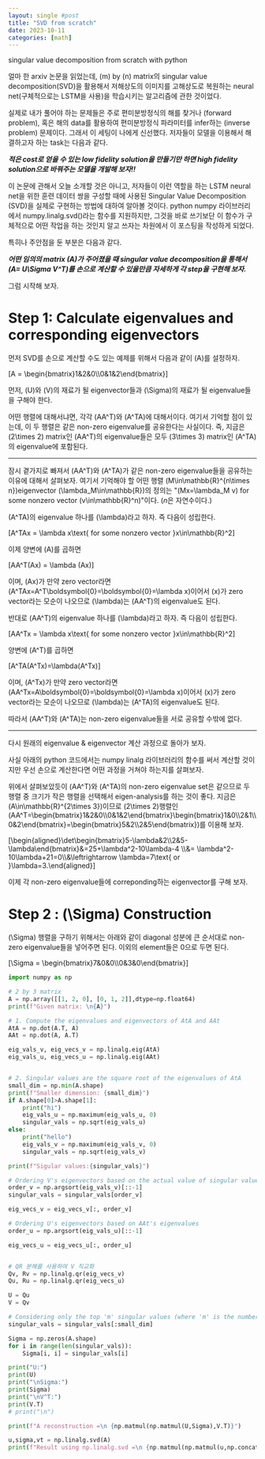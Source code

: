 ```yaml
---
layout: single #post
title: "SVD from scratch"
date: 2023-10-11
categories: [math]
---
```


singular value decomposition from scratch with python

얼마 한 arxiv 논문을 읽었는데, \(m\) by \(n\) matrix의 singular value decomposition$($SVD$)$을 활용해서 
저해상도의 이미지를 고해상도로 복원하는 neural net$($구체적으로는 LSTM을 사용$)$을 학습시키는 알고리즘에 관한 것이었다.

실제로 내가 풀어야 하는 문제들은 주로 편미분방정식의 해를 찾거나 $($forward problem$)$, 혹은 해의 data를 활용하여 편미분방정식 파라미터를 infer하는 $($inverse problem$)$ 문제이다.
그래서 이 세팅이 나에게 신선했다. 저자들이 모델을 이용해서 해결하고자 하는 task는 다음과 같다. 

***적은 cost로 얻을 수 있는 low fidelity solution을 만들기만 하면 high fidelity solution으로 바꿔주는 모델을 개발해 보자!!***

이 논문에 관해서 오늘 소개할 것은 아니고, 저자들이 이런 역할을 하는 LSTM neural net을 위한 훈련 데이터 쌍을 구성할 때에 사용된 Singular Value Decomposition $($SVD$)$을 실제로 구현하는 방법에 대하여 알아볼 것이다. python numpy 라이브러리에서 numpy.linalg.svd()라는 함수를 지원하지만, 그것을 바로 쓰기보단 이 함수가 구체적으로 어떤 작업을 하는 것인지 알고 쓰자는 차원에서 이 포스팅을 작성하게 되었다.

특히나 주안점을 둔 부분은 다음과 같다. 

***어떤 임의의 matrix \(A\)가 주어졌을 때 singular value decomposition을 통해서 \(A= U\Sigma V^T\)를 손으로 계산할 수 있을만큼 자세하게 각 step을 구현해 보자.***

그럼 시작해 보자.

# Step 1: Calculate eigenvalues and corresponding eigenvectors
먼저 SVD를 손으로 계산할 수도 있는 예제를 위해서 다음과 같이 \(A\)를 설정하자.

\[A = \begin{bmatrix}1&2&0\\\\0&1&2\end{bmatrix}\]

먼저, \(U\)와 \(V\)의 재료가 될 eigenvector들과 \(\Sigma\)의 재료가 될 eigenvalue들을 구해야 한다. 

어떤 행렬에 대해서냐면, 각각 \(AA^T\)와 \(A^TA\)에 대해서이다. 여기서 기억할 점이 있는데, 이 두 행렬은 같은 non-zero eigenvalue를 공유한다는 사실이다. 즉, 지금은 \(2\times 2\) matrix인 \(AA^T\)의 eigenvalue들은 모두 \(3\times 3\) matrix인 \(A^TA\)의 eigenvalue에 포함된다.


---

잠시 곁가지로 빠져서 \(AA^T\)와 \(A^TA\)가 같은 non-zero eigenvalue들을 공유하는 이유에 대해서 살펴보자. 여기서 기억해야 할 어떤 행렬 \(M\in\mathbb{R}^{n\times n}\)eigenvector \(\lambda_M\in\mathbb{R}\)의 정의는 "\(Mx=\lambda_M v\) for some nonzero vector \(v\in\mathbb{R}^n\)"이다. $(n$은 자연수이다.$)$

\(A^TA\)의 eigenvalue 하나를 \(\lambda\)라고 하자. 즉 다음이 성립한다.

\[A^TAx = \lambda x\text{ for some nonzero vector }x\in\mathbb{R}^2\]

이제 양변에 \(A\)를 곱하면

\[AA^T(Ax) = \lambda (Ax)\]

이며, \(Ax\)가 만약 zero vector라면 \(A^TAx=A^T\boldsymbol{0}=\boldsymbol{0}=\lambda x\)이어서 \(x\)가 zero vector라는 모순이 나오므로 \(\lambda\)는 \(AA^T\)의 eigenvalue도 된다. 

반대로 \(AA^T\)의 eigenvalue 하나를 \(\lambda\)라고 하자. 즉 다음이 성립한다.

\[AA^Tx = \lambda x\text{ for some nonzero vector }x\in\mathbb{R}^2\]

양변에 \(A^T\)를 곱하면

\[A^TA(A^Tx)=\lambda(A^Tx)\]

이며, \(A^Tx\)가 만약 zero vector라면 \(AA^Tx=A\boldsymbol{0}=\boldsymbol{0}=\lambda x\)이어서 \(x\)가 zero vector라는 모순이 나오므로 \(\lambda\)는 \(A^TA\)의 eigenvalue도 된다. 

따라서 \(AA^T\)와 \(A^TA\)는 non-zero eigenvalue들을 서로 공유할 수밖에 없다. 

---

다시 원래의 eigenvalue & eigenvector 계산 과정으로 돌아가 보자.

사실 아래의 python 코드에서는 numpy linalg 라이브러리의 함수를 써서 계산할 것이지만 우선 손으로 계산한다면 어떤 과정을 거쳐야 하는지를 살펴보자.

위에서 살펴보았듯이 \(AA^T\)와 \(A^TA\)의 non-zero eigenvalue set은 같으므로 두 행렬 중 크기가 작은 행렬을 선택해서 eigen-analysis를 하는 것이 좋다. 지금은 \(A\in\mathbb{R}^{2\times 3}\)이므로 \(2\times 2\)행렬인 \(AA^T=\begin{bmatrix}1&2&0\\\\0&1&2\end{bmatrix}\begin{bmatrix}1&0\\\\2&1\\\\0&2\end{bmatrix}=\begin{bmatrix}5&2\\\\2&5\end{bmatrix}\)를 이용해 보자. 

\[\begin{aligned}\det\begin{bmatrix}5-\lambda&2\\\\2&5-\lambda\end{bmatrix}&=25+\lambda^2-10\lambda-4 \\\\&= \lambda^2-10\lambda+21=0\\\\&\leftrightarrow \lambda=7\text{ or }\lambda=3.\end{aligned}\]

이제 각 non-zero eigenvalue들에 correponding하는 eigenvector를 구해 보자.

# Step 2 : \(\Sigma\) Construction

\(\Sigma\) 행렬을 구하기 위해서는 아래와 같이 diagonal 성분에 큰 순서대로 non-zero eigenvalue들을 넣어주면 된다. 이외의 element들은 0으로 두면 된다.

\[\Sigma = \begin{bmatrix}7&0&0\\\\0&3&0\end{bmatrix}\]





```python
import numpy as np

# 2 by 3 matrix
A = np.array([[1, 2, 0], [0, 1, 2]],dtype=np.float64)
print(f"Given matrix: \n{A}")

# 1. Compute the eigenvalues and eigenvectors of AtA and AAt
AtA = np.dot(A.T, A)
AAt = np.dot(A, A.T)

eig_vals_v, eig_vecs_v = np.linalg.eig(AtA)
eig_vals_u, eig_vecs_u = np.linalg.eig(AAt)


# 2. Singular values are the square root of the eigenvalues of AtA
small_dim = np.min(A.shape)
print(f"Smaller dimension: {small_dim}")
if A.shape[0]>A.shape[1]:
    print("hi")
    eig_vals_u = np.maximum(eig_vals_u, 0)
    singular_vals = np.sqrt(eig_vals_u)
else:
    print("hello")
    eig_vals_v = np.maximum(eig_vals_v, 0)
    singular_vals = np.sqrt(eig_vals_v)

print(f"Sigular values:{singular_vals}")

# Ordering V's eigenvectors based on the actual value of singular values
order_v = np.argsort(eig_vals_v)[::-1]
singular_vals = singular_vals[order_v]

eig_vecs_v = eig_vecs_v[:, order_v]

# Ordering U's eigenvectors based on AAt's eigenvalues
order_u = np.argsort(eig_vals_u)[::-1]

eig_vecs_u = eig_vecs_u[:, order_u]


# QR 분해를 사용하여 V 직교화
Qv, Rv = np.linalg.qr(eig_vecs_v)
Qu, Ru = np.linalg.qr(eig_vecs_u)

U = Qu
V = Qv

# Considering only the top 'm' singular values (where 'm' is the number of rows in A)
singular_vals = singular_vals[:small_dim]

Sigma = np.zeros(A.shape)
for i in range(len(singular_vals)):
    Sigma[i, i] = singular_vals[i]

print("U:")
print(U)
print("\nSigma:")
print(Sigma)
print("\nV^T:")
print(V.T)
# print("\n")

print(f"A reconstruction =\n {np.matmul(np.matmul(U,Sigma),V.T)}")

u,sigma,vt = np.linalg.svd(A)
print(f"Result using np.linalg.svd =\n {np.matmul(np.matmul(u,np.concatenate([np.diag(sigma),np.zeros((2,1))],axis=1)),vt)}")
```

